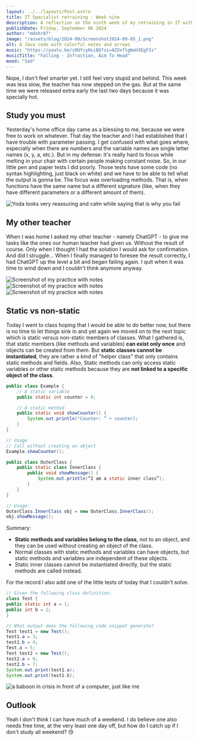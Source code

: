 ```yaml
---
layout: ../../layouts/Post.astro
title: IT Specialist retraining - Week nine
description: A reflection on the ninth week of my retraining in IT with Constructors and more in Java 
publishDate: Friday, September 06 2024
author: "mdohr07"
image: "/assets/blog/2024-09/Screenshot2024-09-05_1.png"
alt: A Java code with colorful notes and arrows
music: "https://youtu.be/z0UfcyHxiBQ?si=AZXxflgWoH3EgFIs"
musicTitle: "Falling - Infraction, Aim To Head"
mood: "Sad"
---
```

Nope, I don't feel smarter yet. I still feel very stupid and behind. This week was less slow, the teacher has now stepped on the gas. But at the same time we were released extra early the last two days because it was specially hot.

## Study you must
Yesterday's home office day came as a blessing to me, because we were free to work on whatever. That day the teacher and I had established that I have trouble with parameter passing. I get confused with what goes where, especially when there are numbers and the variable names are single letter names (x, y, a, etc.). But in my defense: it's really hard to focus while melting in your chair with certain people making constant noise. So, in our little pen and paper tests I did poorly. Those tests have some code (no syntax highlighting, just black on white) and we have to be able to tell what the output is gonna be. The focus was overloading methods. That is, when functions have the same name but a different signature (like, when they have different parameters or a different amount of them).

<img src="https://i.giphy.com/tpiXQIuC9kKYg.webp" alt="Yoda looks very reassuring and calm while saying that is why you fail">

## My other teacher
When I was home I asked my other teacher - namely ChatGPT - to give me tasks like the ones our human teacher had given us. Without the result of course. Only when I thought I had the solution I would ask for confirmation. And did I struggle... When I finally managed to foresee the result correctly, I had ChatGPT up the level a bit and began failing again. I quit when it was time to wind down and I couldn't think anymore anyway. 

![Screenshot of my practice with notes](</assets/blog/2024-09/Screenshot2024-09-05_2.png>) 
![Screenshot of my practice with notes](</assets/blog/2024-09/Screenshot2024-09-05_3.png>) 
![Screenshot of my practice with notes](</assets/blog/2024-09/Screenshot2024-09-05_4.png>)

## Static vs non-static
Today I went to class hoping that I would be able to do better now, but there is no time to let things sink in and yet again we moved on to the next topic which is static versus non-static members of classes. What I gathered is, that static members (like methods and variables) <b>can exist only once</b> and objects can be created from them. But <b>static classes cannot be instantiated</b>, they are rather a kind of "helper class" that only contains static methods and fields. Also, Static methods can only access static variables or other static methods because they are <b>not linked to a specific object of the class</b>.

```java
public class Example {
    // A static variable
    public static int counter = 0;

    // A static method
    public static void showCounter() {
        System.out.println("Counter: ” + counter);
    }
}

// Usage
// Call without creating an object
Example.showCounter(); 
```

```java
public class OuterClass {
    public static class InnerClass {
        public void showMessage() {
            System.out.println(“I am a static inner class”);
        }
    }
}

// Usage:
OuterClass.InnerClass obj = new OuterClass.InnerClass();
obj.showMessage();
```

Summary:
- <b>Static methods and variables belong to the class</b>, not to an object, and they can be used without creating an object of the class.
- Normal classes with static methods and variables can have objects, but static methods and variables are independent of these objects.
- Static inner classes cannot be instantiated directly, but the static methods are called instead.

For the record I also add one of the little tests of today that I couldn't solve.

```java
// Given the following class definition:
class Test {
public static int a = 1;
public int b = 2;
}

// What output does the following code snippet generate?
Test test1 = new Test();
test1.a = 3;
test1.b = 4;
Test.a = 5;
Test test2 = new Test();
test2.a = 6;
test2.b = 7;
System.out.print(test1.a);
System.out.print(test1.b);
```

<img src="https://i.giphy.com/zOvBKUUEERdNm.webp" alt="a baboon in crisis in front of a computer, just like me">

## Outlook
Yeah I don't think I can have much of a weekend. I do believe one also needs free time, at the very least one day off, but how do I catch up if I don't study all weekend? 😓
